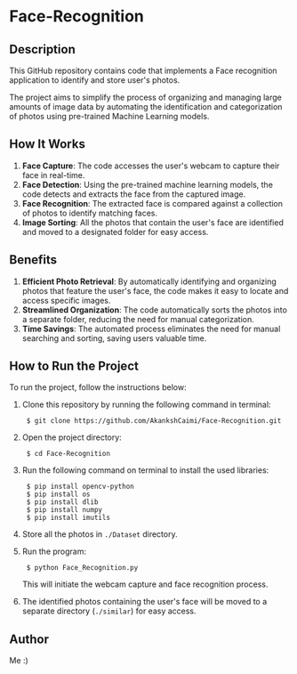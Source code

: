 # Face-Recognition

## Description

This GitHub repository contains code that implements a Face recognition application to identify and store user's photos. 

The project aims to simplify the process of organizing and managing large amounts of image data by automating the identification and categorization of photos using pre-trained Machine Learning models.

## How It Works
1. <b>Face Capture</b>: The code accesses the user's webcam to capture their face in real-time.
2. <b>Face Detection</b>: Using the pre-trained machine learning models, the code detects and extracts the face from the captured image.
3. <b>Face Recognition</b>: The extracted face is compared against a collection of photos to identify matching faces.
4. <b>Image Sorting</b>: All the photos that contain the user's face are identified and moved to a designated folder for easy access.

## Benefits
1. <b>Efficient Photo Retrieval</b>: By automatically identifying and organizing photos that feature the user's face, the code makes it easy to locate and access specific images.
2. <b>Streamlined Organization</b>: The code automatically sorts the photos into a separate folder, reducing the need for manual categorization.
3. <b>Time Savings</b>: The automated process eliminates the need for manual searching and sorting, saving users valuable time.


## How to Run the Project
To run the project, follow the instructions below:

1. Clone this repository by running the following command in terminal:

        $ git clone https://github.com/AkankshCaimi/Face-Recognition.git
        
2. Open the project directory:

        $ cd Face-Recognition
        
3. Run the following command on terminal to install the used libraries:

        $ pip install opencv-python
        $ pip install os
        $ pip install dlib
        $ pip install numpy
        $ pip install imutils

4. Store all the photos in `./Dataset` directory.
5. Run the program:

        $ python Face_Recognition.py

    This will initiate the webcam capture and face recognition process.

6. The identified photos containing the user's face will be moved to a separate directory (`./similar`) for easy access.


## Author
Me :)

